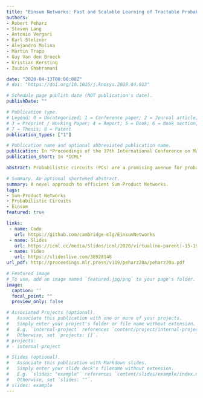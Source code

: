 ```yaml
---
title: "Einsum Networks: Fast and Scalable Learning of Tractable Probabilistic Circuits"
authors:
- Robert Peharz
- Steven Lang
- Antonio Vergari
- Karl Stelzner
- Alejandro Molina
- Martin Trapp
- Guy Van den Broeck
- Kristian Kersting
- Zoubin Ghahramani

date: "2020-04-13T00:00:00Z"
# doi: "https://doi.org/10.1016/j.knosys.2019.04.013"

# Schedule page publish date (NOT publication's date).
publishDate: ""

# Publication type.
# Legend: 0 = Uncategorized; 1 = Conference paper; 2 = Journal article;
# 3 = Preprint / Working Paper; 4 = Report; 5 = Book; 6 = Book section;
# 7 = Thesis; 8 = Patent
publication_types: ["1"]

# Publication name and optional abbreviated publication name.
publication: In *Proceedings of the 37th International Conference on Machine Learning (ICML)*
publication_short: In *ICML*

abstract: Probabilistic circuits (PCs) are a promising avenue for probabilistic modeling, as they permit a wide range of exact and efficient inference routines. Recent “deep-learning-style” implementations of PCs strive for a better scalability, but are still difficult to train on real-world data, due to their sparsely connected computational graphs. In this paper, we propose Einsum Networks (EiNets), a novel implementation design for PCs, improving prior art in several regards. At their core, EiNets combine a large number of arithmetic operations in a single monolithic einsum-operation, leading to speedups and memory savings of up to two orders of magnitude, in comparison to previous implementations. As an algorithmic contribution, we show that the implementation of Expectation-Maximization (EM) can be simplified for PCs, by leveraging automatic differentiation. Furthermore, we demonstrate that EiNets scale well to datasets which were previously out of reach, such as SVHN and CelebA, and that they can be used as faithful generative image models. 

# Summary. An optional shortened abstract.
summary: A novel approach to efficient Sum-Product Networks.
tags:
- Sum-Product Networks
- Probabilistic Circuits
- Einsum
featured: true

links:
 - name: Code
   url: https://github.com/cambridge-mlg/EinsumNetworks
 - name: Slides
   url: https://icml.cc/media/Slides/icml/2020/virtual(no-parent)-15-19-00UTC-6418-einsum_networks.pdf
 - name: Video
   url: https://slideslive.com/38928148
url_pdf: http://proceedings.mlr.press/v119/peharz20a/peharz20a.pdf

# Featured image
# To use, add an image named `featured.jpg/png` to your page's folder. 
image:
  caption: ''
  focal_point: ""
  preview_only: false

# Associated Projects (optional).
#   Associate this publication with one or more of your projects.
#   Simply enter your project's folder or file name without extension.
#   E.g. `internal-project` references `content/project/internal-project/index.md`.
#   Otherwise, set `projects: []`.
# projects:
# - internal-project

# Slides (optional).
#   Associate this publication with Markdown slides.
#   Simply enter your slide deck's filename without extension.
#   E.g. `slides: "example"` references `content/slides/example/index.md`.
#   Otherwise, set `slides: ""`.
# slides: example
---
```


<!-- {{% callout note %}} -->
<!-- Click the *Cite* button above to demo the feature to enable visitors to import publication metadata into their reference management software. -->
<!-- {{% /callout %}} -->

<!-- {{% callout note %}} -->
<!-- Create your slides in Markdown - click the *Slides* button to check out the example. -->
<!-- {{% /callout %}} -->

<!-- Supplementary notes can be added here, including [code, math, and images](https://wowchemy.com/docs/writing-markdown-latex/). -->
